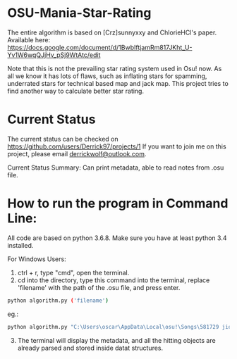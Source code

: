 # OSU-Mania-Star-Rating
The entire algorithm is based on [Crz]sunnyxxy and ChlorieHCl's paper. Available here: https://docs.google.com/document/d/1BwbIftjamRm817JKht_U-Yv1W6wqQJjHv_pSj9WtAtc/edit

Note that this is not the prevailing star rating system used in Osu! now. As all we know it has lots of flaws, such as inflating stars for spamming, underrated stars for technical based map and jack map. This project tries to find another way to calculate better star rating.

# Current Status
The current status can be checked on https://github.com/users/Derrick97/projects/1
If you want to join me on this project, please email derrickwolf@outlook.com.

Current Status Summary: Can print metadata, able to read notes from .osu file.

# How to run the program in Command Line:
All code are based on python 3.6.8. Make sure you have at least python 3.4 installed.

For Windows Users:
1. ctrl + r, type "cmd", open the terminal.
2. cd into the directory, type this command into the terminal, replace 'filename' with the path of the .osu file, and press enter.
 ```bash
python algorithm.py ('filename')
```
eg.:
 ```bash
python algorithm.py "C:\Users\oscar\AppData\Local\osu!\Songs\581729 jioyi - cyanine\jioyi - cyanine (Rivals_7) [Ultimate].osu"
```
3. The terminal will display the metadata, and all the hitting objects are already parsed and stored inside datat structures. 
